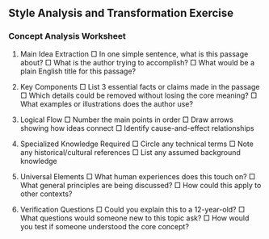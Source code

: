 ## Style Analysis and Transformation Exercise

### Concept Analysis Worksheet
1. Main Idea Extraction
   □ In one simple sentence, what is this passage about?
   □ What is the author trying to accomplish?
   □ What would be a plain English title for this passage?

2. Key Components
   □ List 3 essential facts or claims made in the passage
   □ Which details could be removed without losing the core meaning?
   □ What examples or illustrations does the author use?

3. Logical Flow
   □ Number the main points in order
   □ Draw arrows showing how ideas connect
   □ Identify cause-and-effect relationships

4. Specialized Knowledge Required
   □ Circle any technical terms
   □ Note any historical/cultural references
   □ List any assumed background knowledge

5. Universal Elements
   □ What human experiences does this touch on?
   □ What general principles are being discussed?
   □ How could this apply to other contexts?

6. Verification Questions
   □ Could you explain this to a 12-year-old?
   □ What questions would someone new to this topic ask?
   □ How would you test if someone understood the core concept?

